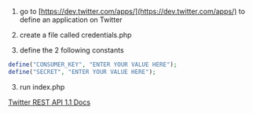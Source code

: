 1. go to [https://dev.twitter.com/apps/](https://dev.twitter.com/apps/) to define an application on Twitter
2. create a file called credentials.php

3. define the 2 following constants

```php
define("CONSUMER_KEY", "ENTER YOUR VALUE HERE");
define("SECRET", "ENTER YOUR VALUE HERE");
```

3. run index.php

[Twitter REST API 1.1 Docs](https://dev.twitter.com/docs/api/1.1)